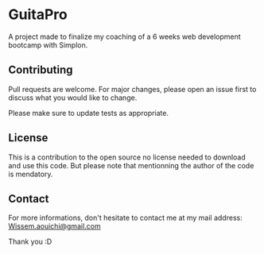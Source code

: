 # GuitaPro

A project made to finalize my coaching of a 6 weeks web development bootcamp with Simplon.

## Contributing
Pull requests are welcome. For major changes, please open an issue first to discuss what you would like to change.

Please make sure to update tests as appropriate.

## License
This is a contribution to the open source no license needed to download and use this code. But please note that mentionning the author of the code is mendatory.

## Contact
For more informations, don't hesitate to contact me at my mail address:
Wissem.aouichi@gmail.com 

Thank you :D
